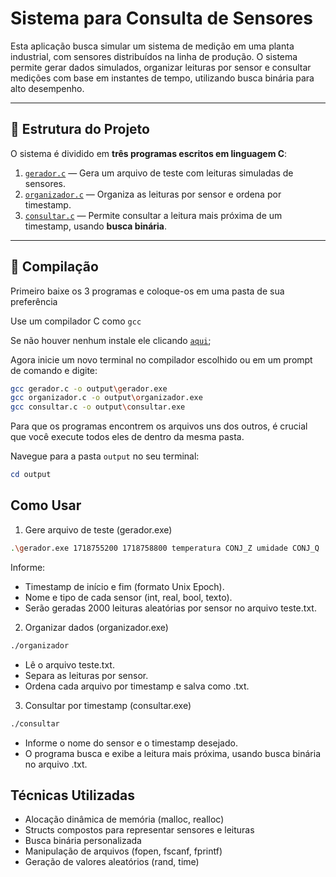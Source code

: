 # Sistema para Consulta de Sensores

Esta aplicação busca simular um sistema de medição em uma planta industrial, com sensores distribuídos na linha de produção. O sistema permite gerar dados simulados, organizar leituras por sensor e consultar medições com base em instantes de tempo, utilizando busca binária para alto desempenho.

---

## 📁 Estrutura do Projeto

O sistema é dividido em **três programas escritos em linguagem C**:

1. [`gerador.c`](gerador.c) — Gera um arquivo de teste com leituras simuladas de sensores.
2. [`organizador.c`](organizador.c) — Organiza as leituras por sensor e ordena por timestamp.
3. [`consultar.c`](consultar.c) — Permite consultar a leitura mais próxima de um timestamp, usando **busca binária**.

---

## 🔧 Compilação

Primeiro baixe os 3 programas e coloque-os em uma pasta de sua preferência

Use um compilador C como `gcc`

Se não houver nenhum instale ele clicando [`aqui`](https://sourceforge.net/projects/mingw/files/latest/download);

Agora inicie um novo terminal no compilador escolhido ou em um prompt de comando e digite:

```bash
gcc gerador.c -o output\gerador.exe
gcc organizador.c -o output\organizador.exe
gcc consultar.c -o output\consultar.exe
```
Para que os programas encontrem os arquivos uns dos outros, é crucial que você execute todos eles de dentro da mesma pasta.

Navegue para a pasta `output` no seu terminal:

```powershell
cd output
```
## Como Usar
1. Gere arquivo de teste (gerador.exe)
```bash (exemplo)
.\gerador.exe 1718755200 1718758800 temperatura CONJ_Z umidade CONJ_Q
```
Informe:

- Timestamp de início e fim (formato Unix Epoch).
- Nome e tipo de cada sensor (int, real, bool, texto).
- Serão geradas 2000 leituras aleatórias por sensor no arquivo teste.txt.

2. Organizar dados (organizador.exe)
```bash
./organizador
```
- Lê o arquivo teste.txt.
- Separa as leituras por sensor.
- Ordena cada arquivo por timestamp e salva como <sensor>.txt.

3. Consultar por timestamp (consultar.exe)
```bash
./consultar
```
- Informe o nome do sensor e o timestamp desejado.
- O programa busca e exibe a leitura mais próxima, usando busca binária no arquivo <sensor>.txt.

## Técnicas Utilizadas
- Alocação dinâmica de memória (malloc, realloc)
- Structs compostos para representar sensores e leituras
- Busca binária personalizada
- Manipulação de arquivos (fopen, fscanf, fprintf)
- Geração de valores aleatórios (rand, time)
